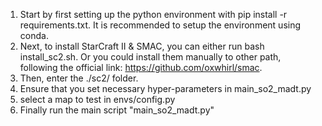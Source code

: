 1. Start by first setting up the python environment with pip install -r requirements.txt. It is recommended to setup the environment using conda.
2. Next, to install StarCraft II & SMAC, you can either run bash install_sc2.sh. Or you could install them manually to other path, following the official link: https://github.com/oxwhirl/smac.
3. Then, enter the ./sc2/ folder.
4. Ensure that you set necessary hyper-parameters in main_so2_madt.py
5. select a map to test in envs/config.py
6. Finally run the main script "main_so2_madt.py"
